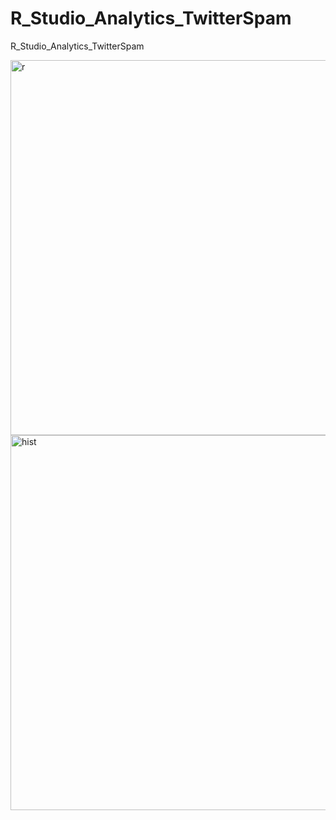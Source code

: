 # R_Studio_Analytics_TwitterSpam
R_Studio_Analytics_TwitterSpam


<img width="600" height="auto" src="https://user-images.githubusercontent.com/54985943/105501311-64123080-5d07-11eb-8090-b8b887bb6206.png" alt="r" />

<img width="600" height="auto" src="https://user-images.githubusercontent.com/54985943/105501415-8ad06700-5d07-11eb-8d93-8e6c2c7f8208.png" alt="hist" />

